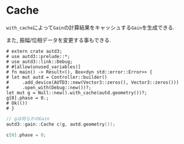 # Cache

`with_cache`によって`Gain`の計算結果をキャッシュする`Gain`を生成できる.

また, 振幅/位相データを変更する事もできる.

```rust,edition2021
# extern crate autd3;
# use autd3::prelude::*;
# use autd3::link::Debug;
# #[allow(unused_variables)]
# fn main() -> Result<(), Box<dyn std::error::Error>> {
# let mut autd = Controller::builder()
#     .add_device(AUTD3::new(Vector3::zeros(), Vector3::zeros()))
#     .open_with(Debug::new())?;
let mut g = Null::new().with_cache(autd.geometry())?;
g[0].phase = 0.;
# Ok(())
# }
```

```cpp
// gは何らかのGain
autd3::gain::Cache c(g, autd.geometry());

c[0].phase = 0;
```
